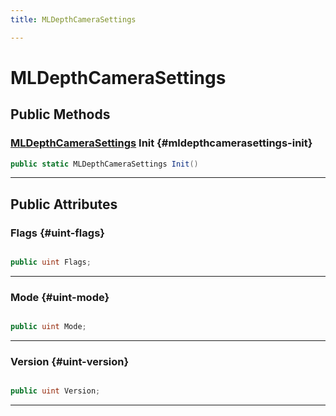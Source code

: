 ```yaml
---
title: MLDepthCameraSettings

---
```


# MLDepthCameraSettings










## Public Methods

### [MLDepthCameraSettings](/versioned_docs/version-14-Jun-2023/unity-api/api/UnityEngine.XR.MagicLeap/MLDepthCamera/NativeBindings/UnityEngine.XR.MagicLeap.MLDepthCamera.NativeBindings.MLDepthCameraSettings.md) Init {#mldepthcamerasettings-init}

```csharp
public static MLDepthCameraSettings Init()
```






-----------

## Public Attributes

### Flags {#uint-flags}

```csharp

public uint Flags;

```






-----------

### Mode {#uint-mode}

```csharp

public uint Mode;

```






-----------

### Version {#uint-version}

```csharp

public uint Version;

```






-----------


